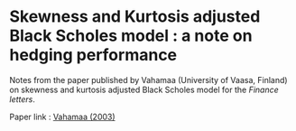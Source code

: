 # Skewness and Kurtosis adjusted Black Scholes model : a note on hedging performance

Notes from the paper published by Vahamaa (University of Vaasa, Finland) on skewness and kurtosis adjusted Black Scholes model for the _Finance letters_.

Paper link : [Vahamaa (2003)](https://www.researchgate.net/profile/Sami-Vaehaemaa/publication/242510937_Skewness_and_Kurtosis_Adjusted_Black-Scholes_Model_A_Note_on_Hedging_Performance/links/0deec521c6e911cb4a000000/Skewness-and-Kurtosis-Adjusted-Black-Scholes-Model-A-Note-on-Hedging-Performance.pdf)

